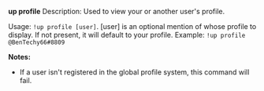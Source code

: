 **up profile**
Description: Used to view your or another user's profile.

Usage: `!up profile [user]`. [user] is an optional mention of whose profile to display. If not present, it will default to your profile.
Example: `!up profile @BenTechy66#8809`

**Notes:**
 - If a user isn't registered in the global profile system, this command will fail.
